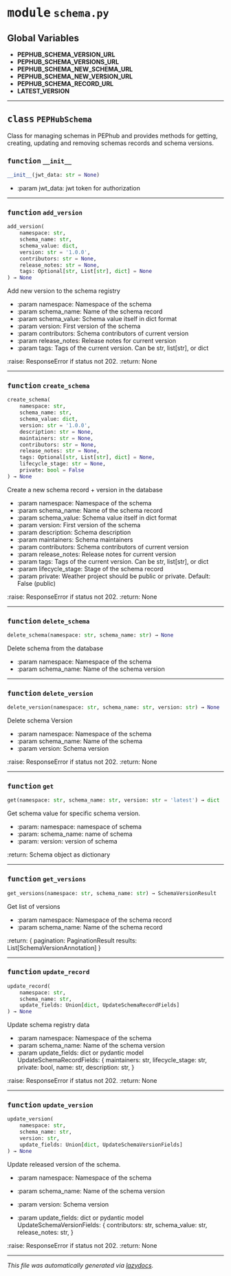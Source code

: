 <!-- markdownlint-disable -->


# <kbd>module</kbd> `schema.py`



**Global Variables**
---------------
- **PEPHUB_SCHEMA_VERSION_URL**
- **PEPHUB_SCHEMA_VERSIONS_URL**
- **PEPHUB_SCHEMA_NEW_SCHEMA_URL**
- **PEPHUB_SCHEMA_NEW_VERSION_URL**
- **PEPHUB_SCHEMA_RECORD_URL**
- **LATEST_VERSION**


---

## <kbd>class</kbd> `PEPHubSchema`
Class for managing schemas in PEPhub and provides methods for  getting, creating, updating and removing schemas records and schema versions. 


### <kbd>function</kbd> `__init__`

```python
__init__(jwt_data: str = None)
```


- :param jwt_data: jwt token for authorization 




---


### <kbd>function</kbd> `add_version`

```python
add_version(
    namespace: str,
    schema_name: str,
    schema_value: dict,
    version: str = '1.0.0',
    contributors: str = None,
    release_notes: str = None,
    tags: Optional[str, List[str], dict] = None
) → None
```

Add new version to the schema registry 


- :param namespace: Namespace of the schema 
- :param schema_name: Name of the schema record 
- :param schema_value: Schema value itself in dict format 
- :param version: First version of the schema 
- :param contributors: Schema contributors of current version 
- :param release_notes: Release notes for current version 
- :param tags: Tags of the current version. Can be str, list[str], or dict 

:raise: ResponseError if status not 202. :return: None 

---


### <kbd>function</kbd> `create_schema`

```python
create_schema(
    namespace: str,
    schema_name: str,
    schema_value: dict,
    version: str = '1.0.0',
    description: str = None,
    maintainers: str = None,
    contributors: str = None,
    release_notes: str = None,
    tags: Optional[str, List[str], dict] = None,
    lifecycle_stage: str = None,
    private: bool = False
) → None
```

Create a new schema record + version in the database 


- :param namespace: Namespace of the schema 
- :param schema_name: Name of the schema record 
- :param schema_value: Schema value itself in dict format 
- :param version: First version of the schema 
- :param description: Schema description 
- :param maintainers: Schema maintainers 
- :param contributors: Schema contributors of current version 
- :param release_notes: Release notes for current version 
- :param tags: Tags of the current version. Can be str, list[str], or dict 
- :param lifecycle_stage: Stage of the schema record 
- :param private: Weather project should be public or private. Default: False (public) 

:raise: ResponseError if status not 202. :return: None 

---


### <kbd>function</kbd> `delete_schema`

```python
delete_schema(namespace: str, schema_name: str) → None
```

Delete schema from the database 


- :param namespace: Namespace of the schema 
- :param schema_name: Name of the schema version 

---


### <kbd>function</kbd> `delete_version`

```python
delete_version(namespace: str, schema_name: str, version: str) → None
```

Delete schema Version 


- :param namespace: Namespace of the schema 
- :param schema_name: Name of the schema 
- :param version: Schema version 

:raise: ResponseError if status not 202. :return: None 

---


### <kbd>function</kbd> `get`

```python
get(namespace: str, schema_name: str, version: str = 'latest') → dict
```

Get schema value for specific schema version. 


- :param: namespace: namespace of schema 
- :param: schema_name: name of schema 
- :param: version: version of schema 

:return: Schema object as dictionary 

---


### <kbd>function</kbd> `get_versions`

```python
get_versions(namespace: str, schema_name: str) → SchemaVersionResult
```

Get list of versions 


- :param namespace: Namespace of the schema record 
- :param schema_name: Name of the schema record 

:return: {  pagination: PaginationResult  results: List[SchemaVersionAnnotation] } 

---


### <kbd>function</kbd> `update_record`

```python
update_record(
    namespace: str,
    schema_name: str,
    update_fields: Union[dict, UpdateSchemaRecordFields]
) → None
```

Update schema registry data 


- :param namespace: Namespace of the schema 
- :param schema_name: Name of the schema version 
- :param update_fields: dict or pydantic model UpdateSchemaRecordFields:  {  maintainers: str,  lifecycle_stage: str,  private: bool,  name: str,  description: str,  } 

:raise: ResponseError if status not 202. :return: None 

---


### <kbd>function</kbd> `update_version`

```python
update_version(
    namespace: str,
    schema_name: str,
    version: str,
    update_fields: Union[dict, UpdateSchemaVersionFields]
) → None
```

Update released version of the schema. 


- :param namespace: Namespace of the schema 

- :param schema_name: Name of the schema version 
- :param version: Schema version 
- :param update_fields: dict or pydantic model UpdateSchemaVersionFields:  {  contributors: str,  schema_value: str,  release_notes: str,  } 

:raise: ResponseError if status not 202. :return: None 




---

_This file was automatically generated via [lazydocs](https://github.com/ml-tooling/lazydocs)._

